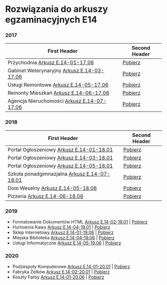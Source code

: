 # Rozwiązania do arkuszy egzaminacyjnych E14

### 2017

| First Header                                                         | Second Header                                                                                                                |
| -------------------------------------------------------------------- | ---------------------------------------------------------------------------------------------------------------------------- |
| Przychodnia [Arkusz E.14-01-17.06](/Arkusz-E.14-01-17.06/)           | [Pobierz](https://minhaskamal.github.io/DownGit/#/home?url=https://github.com/Lohonek/szkola/tree/main/Arkusz-E.14-01-17.06) |
| Gabinet Weterynaryjny [Arkusz E.14-03-17.06](/Arkusz-E.14-03-17.06/) | [Pobierz](https://minhaskamal.github.io/DownGit/#/home?url=https://github.com/Lohonek/szkola/tree/main/Arkusz-E.14-03-17.06) |
| Usługi Remontowe [Arkusz E.14-05-17.06](/Arkusz-E.14-05-17.06/)      | [Pobierz](https://minhaskamal.github.io/DownGit/#/home?url=https://github.com/Lohonek/szkola/tree/main/Arkusz-E.14-05-17.06) |
| Remonty Mieszkań [Arkusz E.14-06-17.06](/Arkusz-E.14-06-17.06/)      | [Pobierz](https://minhaskamal.github.io/DownGit/#/home?url=https://github.com/Lohonek/szkola/tree/main/Arkusz-E.14-06-17.06) |
| Agencja Nieruchomości [Arkusz E.14-07-17.06](/Arkusz-E.14-07-17.06/) | [Pobierz](https://minhaskamal.github.io/DownGit/#/home?url=https://github.com/Lohonek/szkola/tree/main/Arkusz-E.14-07-17.06) |

### 2018

| First Header                                                           | Second Header                                                                                                                |
| ---------------------------------------------------------------------- | ---------------------------------------------------------------------------------------------------------------------------- |
| Portal Ogłoszeniowy [Arkusz E.14-01-18.01](/Arkusz-E.14-01-18.01/)     | [Pobierz](https://minhaskamal.github.io/DownGit/#/home?url=https://github.com/Lohonek/szkola/tree/main/Arkusz-E.14-01-18.01) |
| Portal Ogłoszeniowy [Arkusz E.14-03-18.01](/Arkusz-E.14-03-18.01/)     | [Pobierz](https://minhaskamal.github.io/DownGit/#/home?url=https://github.com/Lohonek/szkola/tree/main/Arkusz-E.14-03-18.01) |
| Portal Ogłoszeniowy [Arkusz E.14-05-18.01](/Arkusz-E.14-05-18.01/)     | [Pobierz](https://minhaskamal.github.io/DownGit/#/home?url=https://github.com/Lohonek/szkola/tree/main/Arkusz-E.14-05-18.01) |
| Szkoła ponadgimnazjalna [Arkusz E.14-07-18.01](/Arkusz-E.14-07-18.01/) | [Pobierz](https://minhaskamal.github.io/DownGit/#/home?url=https://github.com/Lohonek/szkola/tree/main/Arkusz-E.14-07-18.01) |
| Dom Weselny [Arkusz E.14-05-18.06](/Arkusz-E.14-05-18.06/)             | [Pobierz](https://minhaskamal.github.io/DownGit/#/home?url=https://github.com/Lohonek/szkola/tree/main/Arkusz-E.14-05-18.06) |
| Pizzeria [Arkusz E.14-06-18.06](/Arkusz-E.14-06-18.06/)                | [Pobierz](https://minhaskamal.github.io/DownGit/#/home?url=https://github.com/Lohonek/szkola/tree/main/Arkusz-E.14-06-18.06) |

### 2019

- Formatowanie Dokumentów HTML [Arkusz E.14-02-19.01](/Arkusz-E.14-02-19.01/) | [Pobierz](https://minhaskamal.github.io/DownGit/#/home?url=https://github.com/Lohonek/szkola/tree/main/Arkusz-E.14-02-19.01)
- Hurtownia Kawy [Arkusz E.14-04-19.01](/Arkusz-E.14-04-19.01/) | [Pobierz](https://minhaskamal.github.io/DownGit/#/home?url=https://github.com/Lohonek/szkola/tree/main/Arkusz-E.14-04-19.01)
- Sklep Internetowy [Arkusz E.14-01-19.06](/Arkusz-E.14-01-19.06/) | [Pobierz](https://minhaskamal.github.io/DownGit/#/home?url=https://github.com/Lohonek/szkola/tree/main/Arkusz-E.14-01-19.06)
- Miejska Biblioteka [Arkusz E.14-04-19.06](/Arkusz-E.14-04-19.06/) | [Pobierz](https://minhaskamal.github.io/DownGit/#/home?url=https://github.com/Lohonek/szkola/tree/main/Arkusz-E.14-04-19.06)
- Usługi Informatyczne [Arkusz E.14-05-19.06](/Arkusz-E.14-05-19.06/) | [Pobierz](https://minhaskamal.github.io/DownGit/#/home?url=https://github.com/Lohonek/szkola/tree/main/Arkusz-E.14-05-19.06)

### 2020

- Podzespoły Komputerowe [Arkusz E.14-01-20.01](/Arkusz-E.14-01-20.01/) | [Pobierz](https://minhaskamal.github.io/DownGit/#/home?url=https://github.com/Lohonek/szkola/tree/main/Arkusz-E.14-01-20.01)
- Fabryka Żelków [Arkusz E.14-02-20.01](/Arkusz-E.14-02-20.01/) | [Pobierz](https://minhaskamal.github.io/DownGit/#/home?url=https://github.com/Lohonek/szkola/tree/main/Arkusz-E.14-02-20.01)
- Koszty Farby [Arkusz E.14-01-20.06](/Arkusz-E.14-01-20.06/) | [Pobierz](https://minhaskamal.github.io/DownGit/#/home?url=https://github.com/Lohonek/szkola/tree/main/Arkusz-E.14-01-20.06)
